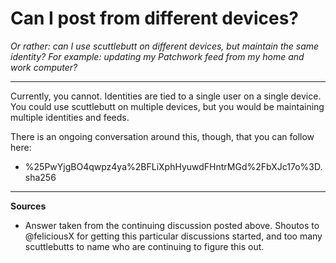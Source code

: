 # Can I post from different devices?

*Or rather: can I use scuttlebutt on different devices, but maintain the same identity? For example: updating my Patchwork feed from my home and  work computer?*

---

Currently, you cannot.  Identities are tied to a single user on a single device.  You could use scuttlebutt on multiple devices, but you would be maintaining multiple identities and feeds.

There is an ongoing conversation around this, though, that you can follow here:

- %25PwYjgBO4qwpz4ya%2BFLiXphHyuwdFHntrMGd%2FbXJc17o%3D.sha256

---
**Sources**
* Answer taken from the continuing discussion posted above.  Shoutos to @feliciousX for getting this particular discussions started, and too many scuttlebutts to name who are continuing to figure this out.
